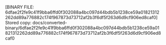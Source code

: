 [BINARY FILE: 6dfae2f2fe9c41f9bba6ffd0f302088a4bc097d44bdb5b1238ce59a01821312262dd89a776882c174f967873d73712af2b3f6df5f263d6d9cf906ed8caf0]
Stored copy: docs/converted-binary/6dfae2f2fe9c41f9bba6ffd0f302088a4bc097d44bdb5b1238ce59a01821312262dd89a776882c174f967873d73712af2b3f6df5f263d6d9cf906ed8caf0
